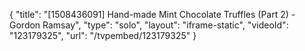 {
    "title": "[1508436091] Hand-made Mint Chocolate Truffles (Part 2) - Gordon Ramsay",
    "type": "solo",
    "layout": "iframe-static",
    "videoId": "123179325",
    "url": "\/tvpembed\/123179325"
}